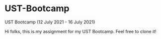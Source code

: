 # UST-Bootcamp

UST Bootcamp (12 July 2021 - 16 July 2021)

Hi folks, this is my assignment for my UST Bootcamp. Feel free to clone it!


